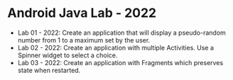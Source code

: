 # Android Java Lab - 2022
- Lab 01 - 2022: Create an application that will display a pseudo-random number from 1 to a maximum set by the user.
- Lab 02 - 2022: Create an application with multiple Activities. Use a Spinner widget to select a choice.
- Lab 03 - 2022: Create an application with Fragments which preserves state when restarted.
